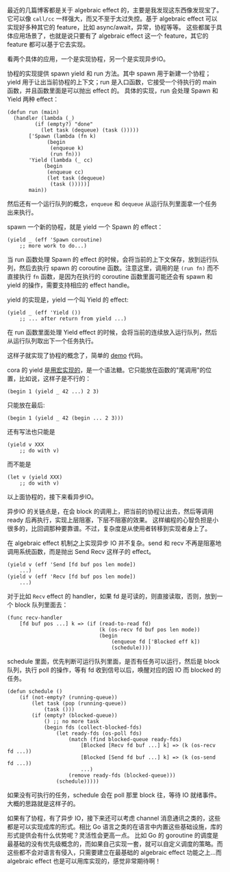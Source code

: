 最近的几篇博客都是关于 algebraic effect 的，主要是我发现这东西像发现宝了。它可以像 `call/cc` 一样强大，而又不至于太过失控。基于 algebraic effect 可以实现好多种其它的 feature，比如 async/await，异常，协程等等。
这些都属于具体应用场景了，也就是说只要有了 algebraic effect 这一个 feature，其它的 feature 都可以基于它去实现。

看两个具体的应用，一个是实现协程，另一个是实现异步IO。

协程的实现提供 spawn yield 和 run 方法。其中 spawn 用于新建一个协程；yield 用于让出当前协程的上下文；run 是入口函数，它接受一个待执行的 main 函数，并且函数里面是可以抛出 effect 的。
具体的实现，run 会处理 Spawn 和 Yield 两种 effect：

```
(defun run (main)
  (handler (lambda (_)
	     (if (empty?) "done"
	       (let task (dequeue) (task ()))))
	   ['Spawn (lambda (fn k)
		     (begin
		      (enqueue k)
		      (run fn)))
	   'Yield (lambda (_ cc)
		    (begin
		     (enqueue cc)
		     (let task (dequeue)
			  (task ()))))]
	   main))
```

然后还有一个运行队列的概念，`enqueue` 和 `dequeue` 从运行队列里面拿一个任务出来执行。

spawn 一个新的协程，就是 yield 一个 Spawn 的 effect：

```
(yield _ (eff 'Spawn coroutine)
	;; more work to do...)
```

当 run 函数处理 Spawn 的 effect 的时候，会将当前的上下文保存，放到运行队列，然后去执行 spawn 的 coroutine 函数。注意这里，调用的是 `(run fn)` 而不直接执行 `fn` 函数，是因为在执行的 coroutine 函数里面可能还会有 spawn 和 yield 的操作，需要支持相应的 effect handle。

yield 的实现是，yield 一个叫 Yield 的 effect:

```
(yield _ (eff 'Yield ())
	;; ... after return from yield ...)
```

在 run 函数里面处理 Yield effect 的时候，会将当前的连续放入运行队列，然后从运行队列取出下一个任务执行。

这样子就实现了协程的概念了，简单的 [demo](https://github.com/tiancaiamao/cora/blob/cb0d871339a60cfb2376cfddd88f5d4fc480162a/lib/coroutine.cora) 代码。

cora 的 yield 是[用宏实现的](algebraic-effect2.md)，是一个语法糖。它只能放在函数的"尾调用"的位置，比如说，这样子是不行的：

```
(begin 1 (yield _ 42 ...) 2 3)
```

只能放在最后:

```
(begin 1 (yield _ 42 (begin ... 2 3)))
```

还有写法也只能是

```
(yield v XXX
	;; do with v)
```

而不能是

```
(let v (yield XXX)
	;; do with v)
```

以上面协程的，接下来看异步IO。

异步IO 的关链点是，在会 block 的调用上，把当前的协程让出去，然后等调用 ready 后再执行，实现上层阻塞，下层不阻塞的效果。
这样编程的心智负担是小很多的，比回调那种要靠谱。不过，复杂度是从使用者转移到实现者身上了。

在 algebraic effect 机制之上实现异步 IO 并不复杂。send 和 recv 不再是阻塞地调用系统函数，而是抛出 Send Recv 这样子的 effect。

```
(yield v (eff 'Send [fd buf pos len mode])
	...)
(yield v (eff 'Recv [fd buf pos len mode])
	...)
```

对于比如 `Recv` effect 的 handler，如果 fd 是可读的，则直接读取，否则，放到一个 block 队列里面去：

```
(func recv-handler
	[fd buf pos ...] k => (if (read-to-read fd)
	                          (k (os-recv fd buf pos len mode))
							  (begin
								  (enqueue fd ['Blocked eff k])
								  (schedule))))
```

schedule 里面，优先判断可运行队列里面，是否有任务可以运行，然后是 block 队列，执行 poll 的操作，等有 fd 收到信号以后，唤醒对应的因 IO 而 blocked 的任务。

```
(defun schedule ()
	(if (not-empty? (running-queue))
		(let task (pop (running-queue))
			(task ()))
		(if (empty? (blocked-queue))
			() ;; no more task
			(begin fds (collect-blocked-fds)
				(let ready-fds (os-poll fds)
					(match (find blocked-queue ready-fds)
						[Blocked [Recv fd buf ...] k] => (k (os-recv fd ...))
						[Blocked [Send fd buf ...] k] => (k (os-send fd ...))
						...)
					(remove ready-fds (blocked-queue)))
				(schedule)))))
```

如果没有可执行的任务，schedule 会在 poll 那里 block 往，等待 IO 就绪事件。大概的思路就是这样子的。

如果有了协程，有了异步 IO，接下来还可以考虑 channel 消息通讯之类的，这些都是可以实现成库的形式。相比 Go 语言之类的在语言中内置这些基础设施，库的形式提供会有什么优势呢？灵活性会更高一点。
比如 Go 的 goroutine 的调度是最基础的没有优先级概念的，而如果自己实现一套，就可以自定义调度的策略。而这些都不会对语言有侵入，只需要建立在最基础的 algebraic effect 功能之上...而 algebraic effect 也是可以用库实现的，感觉非常期待啊！
